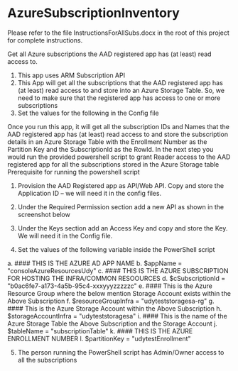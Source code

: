 # AzureSubscriptionInventory
Please refer to the file InstructionsForAllSubs.docx in the root of this project for complete instructions.

Get all Azure subscriptions the AAD registered app has (at least) read access to.

1)	This app uses ARM Subscription API 
2)	This App will get all the subscriptions that the AAD registered app has (at least) read access to and store into an Azure Storage Table. So, we need to make sure that the registered app has access to one or more subscriptions
3)	Set the values for the following in the Config file
    <add key="ADALServiceURL" value="https://login.microsoftonline.com" />
    <add key="ADALRedirectURL" value="https://microsoft.onmicrosoft.com/consoleAzureResourcesUdy" /> <!-- Your tenant domain/name of your registered app-->
    <add key="ARMBillingServiceURL" value="https://management.azure.com" />
    <add key="TenantDomain" value="microsoft.onmicrosoft.com" />  <!-- Your AAD tenant-->   
    <add key="ClientId" value="76014441-922d-4317-XXXXXXXXXXX" /> <!-- Client id of the AAD registered app-->
    <add key="EnrollmentNumber" value="udytestEnrollment" /><!-- This could be any string value used as the partition key for the Storage table-->
    <add key="AccessKey" value="YOUR Client secrets for the registered app"/>
    <add key="BillingUsageAPI" value="https://consumption.azure.com/v2/enrollments/{0}/usagedetailsbycustomdate?startTime={1}&amp;endTime={2}" />
    <!--//https://consumption.azure.com/v2/enrollments/{enrollmentNumber}/usagedetailsbycustomdate?startTime={startDate}&endTime={endDate}-->
    <add key="AzureStorageConnectionString" value="DefaultEndpointsProtocol=https;AccountName=udyteststoragesa;AccountKey=pj9GrcZzVvDQKzh90pi2CdrHY6oefDBSjG59MLb4HlroXXXXYYYYYZZZZZ;EndpointSuffix=core.windows.net"/><!-- connection string to an Azure storage account to store the subscription details -->
    <add key="storageTableName" value="subscriptionTable"/> <!-- this is the name of the storage table in the storage account to store the subscription details-->
    <add key="ManagementEndPoint" value="https://management.azure.com" />
    <add key="ida:AADInstance" value="https://login.microsoftonline.com/{0}/" />

Once you run this app, it will get all the subscription IDs and Names that the AAD registered app has (at least) read access to and store the subscription details in an Azure Storage Table with the Enrollment Number as the Partition Key and the SubscriptionId as the RowId. 
In the next step you would run the provided powershell script to grant Reader access to the AAD registered app for all the subscriptions stored in the Azure Storage table 
Prerequisite for running the powershell script 
1)	Provision the AAD Registered app as API/Web API. Copy and store the Application ID – we will need it in the config files. 
 

2)	Under the Required Permission section add a new API as shown in the screenshot below
  

3)	Under the Keys section add an Access Key and copy and store the Key. We will need it in the Config file.
 

4)	Set the values of the following variable inside the PowerShell script 

a.	#### THIS IS THE AZURE AD APP NAME 
b.	$appName = "consoleAzureResourcesUdy" 
c.	#### THIS IS THE AZURE SUBSCRIPTION FOR HOSTING THE INFRA/COMMON RESOOURCES
d.	$cSubscriptionId = "b0ac6fe7-a173-4a5b-95c4-xxxyyyzzzzzc"
e.	#### This is the Azure Resource Group where the below mention Storage Account exists within the Above Subscription 
f.	$resourceGroupInfra = "udyteststoragesa-rg"
g.	#### This is the Azure Storage Account within the Above Subscription 
h.	$storageAccountInfra = "udyteststoragesa"
i.	#### This is the name of the Azure Storage Table the Above Subscription and the Storage Account
j.	$tableName = "subscriptionTable"
k.	#### THIS IS THE AZURE ENROLLMENT NUMBER
l.	$partitionKey = "udytestEnrollment"  

5)	The person running the PowerShell script has Admin/Owner access to all the subscriptions 




